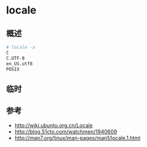 # locale

## 概述

```sh 
# locale -a
C
C.UTF-8
en_US.utf8
POSIX
```

## 临时

<!-- 

LC_ALL=C的含义
在很多的shell脚本中，我们经常会看见某一句命令的前面有一句“LC_ALL=C”
SAR_CMD="LC_ALL=C sar -u -b 1 5 | grep -i average "
这到底是什么意思？
LC_ALL=C 是为了去除所有本地化的设置，让命令能正确执行。
---------------------------------
转帖：http://www.linuxsky.org/doc/newbie/200707/84.html
在Linux中通过locale来设置程序运行的不同语言环境，locale由ANSI C提供支持。locale的命名规则为<语言>_<地区>.<字符集编码>，如zh_CN.UTF-8，zh代表中文，CN代表大陆地区，UTF-8表示字符集。

 

在locale环境中，有一组变量，代表国际化环境中的不同设置：

1.    LC_COLLATE
定义该环境的排序和比较规则

2.    LC_CTYPE
用于字符分类和字符串处理，控制所有字符的处理方式，包括字符编码，字符是单字节还是多字节，如何打印等。是最重要的一个环境变量。

3.    LC_MONETARY
货币格式

4.    LC_NUMERIC
非货币的数字显示格式

5.    LC_TIME
时间和日期格式

6.    LC_MESSAGES
提示信息的语言。另外还有一个LANGUAGE参数，它与LC_MESSAGES相似，但如果该参数一旦设置，则LC_MESSAGES参数就会失效。LANGUAGE参数可同时设置多种语言信息，如LANGUANE="zh_CN.GB18030:zh_CN.GB2312:zh_CN"。

7.    LANG
LC_*的默认值，是最低级别的设置，如果LC_*没有设置，则使用该值。类似于 LC_ALL。

8.    LC_ALL
它是一个宏，如果该值设置了，则该值会覆盖所有LC_*的设置值。注意，LANG的值不受该宏影响。

"C"是系统默认的locale，"POSIX"是"C"的别名。所以当我们新安装完一个系统时，默认的locale就是C或POSIX。

 

"POSIX" ：Specifies the minimal environment for C-language translation called the POSIX locale. If setlocale() is not invoked, the POSIX locale is the default"C"  Equivalent to "POSIX".-----------------------------------
How to view the current locale setting？
# locale
How to change the locale setting?
* Via the CDE login locale
* As a user-specific locale
* As a system default locale
To change the current locale setting, first confirm that the desired locale is
installed on the system with:
# locale -a
de
en_AU
en_CA
en_UK
C
If the desired locale is not in the list, you will need to install the
appropriate packages for that locale. See the Note below for more information
about locale packages.

How to change the locale via the CDE login locale?
On the CDE login banner:
Choose options - languages
Under languages - choose the new locale
The CDE banner will re-cycle and then you can login to the selected locale.

NOTE: If a user has a different default locale set in their environment, the
that locale setting will override the selected CDE login locale.

How to set a user-specific locale?
Note:
For sh, ksh:
# LANG=C; export LANG
# LC_ALL=C; export LC_ALL
For csh:
# setenv LANG C
# setenv LC_ALL C

Note: To set a default locale for a user's environment, set the LANG or LC_*
variables in a user's shell intialization file such as $HOME/.profile or
$HOME/.cshrc
How to change the locale by setting the system default locale?
LANG=C
LC_ALL=C

Example from the /etc/default/init file:

# Lines of this file should be of the form VAR=value, where VAR is one of
# TZ, LANG, or any of the LC_* environment variables.
LANG=C
LC_ALL=C

Note: The system must be rebooted after making changes to the
/etc/default/init file in order for the changes to take effect.

How to verify the locale setting?
After setting or changing the locale, verify that the locale is set correctly:
Check if the locale is set correctly by running the locale command without any
options:
# locale
LANG=C
LC_CTYPE= "C"
LC_NUMERIC= "C"
LC_TIME= "C"
LC_COLLATE= "C"
LC_MONETARY= "C"
LC_MESSAGES= "C"
LC_ALL=C

Locale是某一个地域内的人们的语言习惯和文化传统和生活习惯，是根据计算机用户所使用的语言，所在国家或者地区，以及当地的文化传统所定义的一个软件运行时的语言环境。 
Locale是软件在运行时的语言环境, 它包括语言(Language), 地域 (Territory) 和字符集(Codeset)。一个locale的书写格式为: 语言[_地域[.字符集]]。完全的locale表达方式是 [语言[_地域][.字符集] [@修正值]。zh_CN.GB2312＝中文_中华人民共和国＋国标2312字符集。 


locale的设定：   
LC_ALL和LANG优先级的关系： LC_ALL > LC_* >LANG   
1、如果需要一个纯中文的系统的话，设定LC_ALL= zh_CN.XXXX，或者LANG=zh_CN.XXXX都可以。  
2、如果只想要一个可以输入中文的环境，而保持菜单、标题，系统信息等等为英文界面，那么只需要设定 LC_CTYPE＝zh_CN.XXXX，LANG=en_US.XXXX就可以了。  
3、假如什么也不做的话，也就是LC_ALL，LANG和LC_*均不指定特定值的话，系统将采用POSIX作为lcoale，也就是C locale。  
LANG和LANGUAGE的区别：   
LANG - Specifies the default locale for all unset locale variables  
LANGUAGE - Most programs use this for the language of its interface  
LANGUAGE是设置应用程序的界面语言。而LANG是优先级很低的一个变量，它指定所有与locale有关的变量的默认值
-->

## 参考

- http://wiki.ubuntu.org.cn/Locale
- http://blog.51cto.com/watchmen/1940609
- http://man7.org/linux/man-pages/man1/locale.1.html